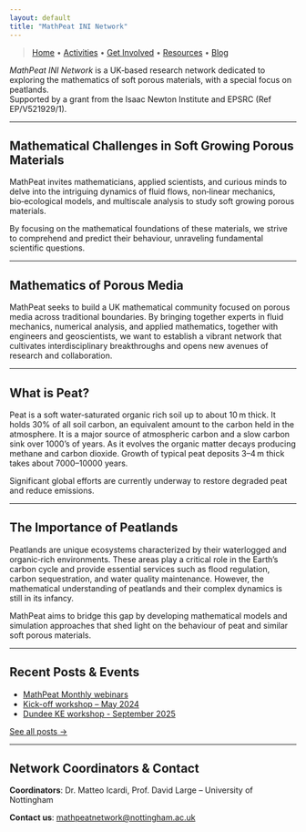 ```yaml
---
layout: default
title: "MathPeat INI Network"
---
```


<link rel="stylesheet" href="assets/css/style.css">

> [Home](index.md) • [Activities](activities.md) • [Get Involved](get-involved.md) • [Resources](resources.md) • [Blog](blog/)


*MathPeat INI Network* is a UK‑based research network dedicated to exploring the mathematics of soft porous materials, with a special focus on peatlands.  
Supported by a grant from the Isaac Newton Institute and EPSRC (Ref EP/V521929/1).

---

## Mathematical Challenges in Soft Growing Porous Materials

MathPeat invites mathematicians, applied scientists, and curious minds to delve into the intriguing dynamics of fluid flows, non‑linear mechanics, bio‑ecological models, and multiscale analysis to study soft growing porous materials.

By focusing on the mathematical foundations of these materials, we strive to comprehend and predict their behaviour, unraveling fundamental scientific questions.

---

## Mathematics of Porous Media

MathPeat seeks to build a UK mathematical community focused on porous media across traditional boundaries. By bringing together experts in fluid mechanics, numerical analysis, and applied mathematics, together with engineers and geoscientists, we want to establish a vibrant network that cultivates interdisciplinary breakthroughs and opens new avenues of research and collaboration.

---

## What is Peat?

Peat is a soft water‑saturated organic rich soil up to about 10 m thick. It holds 30% of all soil carbon, an equivalent amount to the carbon held in the atmosphere. It is a major source of atmospheric carbon and a slow carbon sink over 1000’s of years. As it evolves the organic matter decays producing methane and carbon dioxide. Growth of typical peat deposits 3–4 m thick takes about 7000–10000 years.

Significant global efforts are currently underway to restore degraded peat and reduce emissions.

---

## The Importance of Peatlands

Peatlands are unique ecosystems characterized by their waterlogged and organic‑rich environments. These areas play a critical role in the Earth’s carbon cycle and provide essential services such as flood regulation, carbon sequestration, and water quality maintenance. However, the mathematical understanding of peatlands and their complex dynamics is still in its infancy.

MathPeat aims to bridge this gap by developing mathematical models and simulation approaches that shed light on the behaviour of peat and similar soft porous materials.

---

## Recent Posts & Events

- [MathPeat Monthly webinars](./blog/mathpeat-monthly-webinars.md)  
- [Kick-off workshop – May 2024](./blog/2024-05-kick-off-workshop.md)
- [Dundee KE workshop - September 2025](./blog/2025-09-dundee-ke-workshop.md)

[See all posts →](./blog/)

---

## Network Coordinators & Contact

**Coordinators**: Dr. Matteo Icardi, Prof. David Large – University of Nottingham  

**Contact us**: mathpeatnetwork@nottingham.ac.uk  